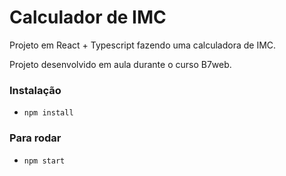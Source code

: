 # Calculador de IMC

Projeto em React + Typescript fazendo uma calculadora de IMC.

Projeto desenvolvido em aula durante o curso B7web.

### Instalação
- `npm install`

### Para rodar
- `npm start`